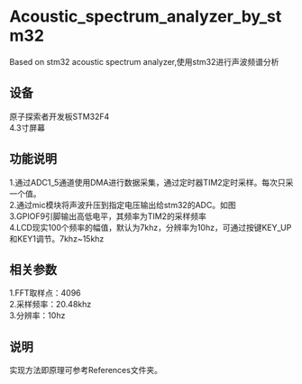 # Acoustic_spectrum_analyzer_by_stm32
Based on stm32 acoustic spectrum analyzer,使用stm32进行声波频谱分析
## 设备
原子探索者开发板STM32F4<br>
4.3寸屏幕<br>
## 功能说明
1.通过ADC1_5通道使用DMA进行数据采集，通过定时器TIM2定时采样。每次只采一个值。<br>
2.通过mic模块将声波升压到指定电压输出给stm32的ADC。如图<br>
3.GPIOF9引脚输出高低电平，其频率为TIM2的采样频率<br>
4.LCD现实100个频率的幅值，默认为7khz，分辨率为10hz，可通过按键KEY_UP和KEY1调节。7khz~15khz<br>
## 相关参数
1.FFT取样点：4096<br>
2.采样频率：20.48khz<br>
3.分辨率：10hz<br>
## 说明
实现方法即原理可参考References文件夹。<br>
